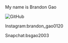 My name is Brandon Gao


![GitHub](https://drive.google.com/file/d/1oglp4k9hRs7LwebA94tflqBpcdKgQh88/view?usp=sharing)


Instagram:brandon_gao0120

Snapchat:bsgao2003



